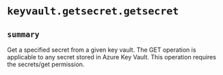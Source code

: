 # `keyvault.getsecret.getsecret`

## `summary`
Get a specified secret from a given key vault. The GET operation is applicable to any secret stored in Azure Key Vault. This operation requires the secrets/get permission.


